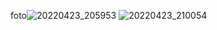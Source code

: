 foto![20220423_205953](https://user-images.githubusercontent.com/82442469/164934512-19fe191a-1049-4a4e-a35d-8b443e8d1f13.jpg)
![20220423_210054](https://user-images.githubusercontent.com/82442469/164934515-a46acd20-80ca-4c94-b4d5-936dca17e9ae.jpg)
